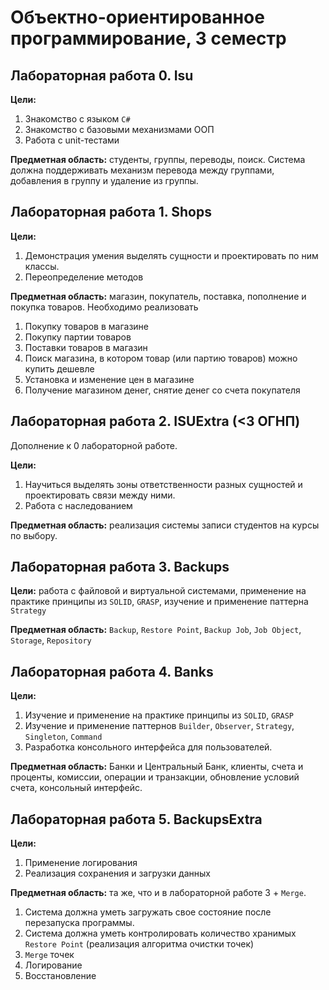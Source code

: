 # Объектно-ориентированное программирование, 3 семестр

## Лабораторная работа 0. Isu
**Цели:** 
1. Знакомство с языком `C#`
2. Знакомство с базовыми механизмами ООП
3. Работа с unit-тестами

**Предметная область:** студенты, группы, переводы, поиск. Система должна поддерживать механизм перевода между группами, добавления в группу и удаление из группы.

## Лабораторная работа 1. Shops
**Цели:** 
1. Демонстрация умения выделять сущности и проектировать по ним классы.
2. Переопределение методов

**Предметная область:** магазин, покупатель, поставка, пополнение и покупка товаров. Необходимо реализовать
1. Покупку товаров в магазине 
2. Покупку партии товаров 
3. Поставки товаров в магазин
4. Поиск магазина, в котором товар (или партию товаров) можно купить дешевле
5. Установка и изменение цен в магазине
6. Получение магазином денег, снятие денег со счета покупателя

## Лабораторная работа 2. ISUExtra (<3 ОГНП)
Дополнение к 0 лабораторной работе. 

**Цели:** 
1. Научиться выделять зоны ответственности разных сущностей и проектировать связи между ними. 
2. Работа с наследованием

**Предметная область:** реализация системы записи студентов на курсы по выбору.

## Лабораторная работа 3. Backups
**Цели:** работа с файловой и виртуальной системами, применение на практике принципы из `SOLID`, `GRASP`, изучение и применение паттерна `Strategy`

**Предметная область:** `Backup`, `Restore Point`, `Backup Job`, `Job Object`, `Storage`, `Repository`

## Лабораторная работа 4. Banks
**Цели:** 
1. Изучение и применение на практике принципы из `SOLID`, `GRASP`
2. Изучение и применение паттернов `Builder`, `Observer`, `Strategy`, `Singleton`, `Command`
3. Разработка консольного интерфейса для пользователей.

**Предметная область:** 
Банки и Центральный Банк, клиенты, счета и проценты, комиссии, операции и транзакции, обновление условий счета, консольный интерфейс.

## Лабораторная работа 5. BackupsExtra
**Цели:** 
1. Применение логирования 
2. Реализация сохранения и загрузки данных

**Предметная область:** та же, что и в лабораторной работе 3 + `Merge`.
1. Система должна уметь загружать свое состояние после перезапуска программы.
2. Система должна уметь контролировать количество хранимых `Restore Point` (реализация алгоритма очистки точек)
3. `Merge` точек
4. Логирование
5. Восстановление